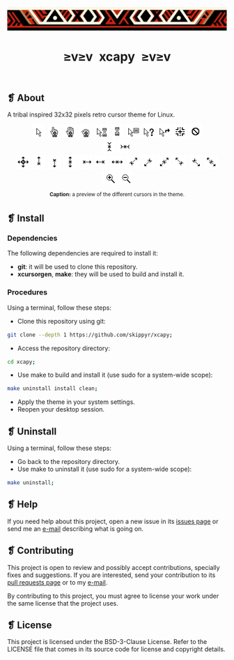 <p align="center">
	<img src="ornament.webp" alt="" />
</p>
<h1 align="center">≥v≥v&ensp;xcapy&ensp;≥v≥v</h1>
<p align="center">
	<img src="https://img.shields.io/github/license/skippyr/xcapy?style=plastic&label=%E2%89%A5%20license&labelColor=%2324130e&color=%23b8150d" alt="" />
	&nbsp;
	<img src="https://img.shields.io/github/v/tag/skippyr/xcapy?style=plastic&label=%E2%89%A5%20tag&labelColor=%2324130e&color=%23b8150d" alt="" />
	&nbsp;
	<img src="https://img.shields.io/github/commit-activity/t/skippyr/xcapy?style=plastic&label=%E2%89%A5%20commits&labelColor=%2324130e&color=%23b8150d" alt="" />
	&nbsp;
	<img src="https://img.shields.io/github/stars/skippyr/xcapy?style=plastic&label=%E2%89%A5%20stars&labelColor=%2324130e&color=%23b8150d" alt="" />
</p>

## ❡ About

A tribal inspired 32x32 pixels retro cursor theme for Linux.

<p align="center">
	<img src="src/left_ptr.png" alt="" />
	<img src="src/hand2.png" alt="" />
	<img src="src/openhand.png" alt="" />
	<img src="src/closedhand.png" alt="" />
	<img src="src/progress.png" alt="" />
	<img src="src/watch.png" alt="" />
	<img src="src/context-menu.png" alt="" />
	<img src="src/help.png" alt="" />
	<img src="src/link.png" alt="" />
	<img src="src/crosshair.png" alt="" />
	<img src="src/not-allowed.png" alt="" />
	<br />
	<img src="src/xterm.png" alt="" />
	<img src="src/vertical-text.png" alt="" />
	<br />
	<img src="src/all-scroll.png" alt="" />
	<img src="src/sb_up_arrow.png" alt="" />
	<img src="src/sb_down_arrow.png" alt="" />
	<img src="src/ns-resize.png" alt="" />
	<img src="src/sb_right_arrow.png" alt="" />
	<img src="src/sb_left_arrow.png" alt="" />
	<img src="src/ew-resize.png" alt="" />
	<img src="src/top_right_corner.png" alt="" />
	<img src="src/bottom_left_corner.png" alt="" />
	<img src="src/nesw-resize.png" alt="" />
	<img src="src/top_left_corner.png" alt="" />
	<img src="src/bottom_right_corner.png" alt="" />
	<img src="src/nwse-resize.png" alt="" />
	<br />
	<img src="src/zoom-in.png" alt="" />
	<img src="src/zoom-out.png" alt="" />
</p>
<p align="center"><sup><strong>Caption:</strong> a preview of the different cursors in the theme.</sup></p>

## ❡ Install

### Dependencies

The following dependencies are required to install it:

- **git**: it will be used to clone this repository.
- **xcursorgen**, **make**: they will be used to build and install it.

### Procedures

Using a terminal, follow these steps:

- Clone this repository using git:

```sh
git clone --depth 1 https://github.com/skippyr/xcapy;
```

- Access the repository directory:

```sh
cd xcapy;
```

- Use make to build and install it (use sudo for a system-wide scope):

```sh
make uninstall install clean;
```

- Apply the theme in your system settings.
- Reopen your desktop session.


## ❡ Uninstall

Using a terminal, follow these steps:

- Go back to the repository directory.
- Use make to uninstall it (use sudo for a system-wide scope):

```sh
make uninstall;
```

## ❡ Help

If you need help about this project, open a new issue in its [issues page](https://github.com/skippyr/xcapy/issues) or send me an [e-mail](mailto:skippyr.developer@gmail.com) describing what is going on.

## ❡ Contributing

This project is open to review and possibly accept contributions, specially fixes and suggestions. If you are interested, send your contribution to its [pull requests page](https://github.com/skippyr/xcapy/pulls) or to my [e-mail](mailto:skippyr.developer@gmail.com).

By contributing to this project, you must agree to license your work under the same license that the project uses.

## ❡ License

This project is licensed under the BSD-3-Clause License. Refer to the LICENSE file that comes in its source code for license and copyright details.
